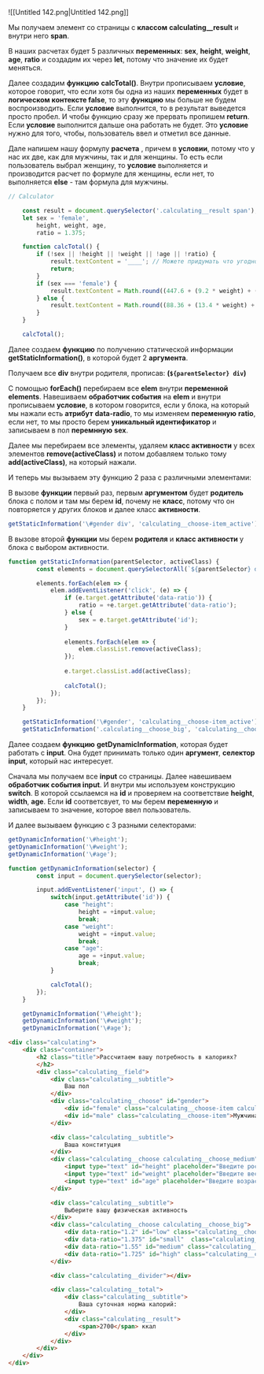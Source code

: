 ![[Untitled 142.png|Untitled 142.png]]

Мы получаем элемент со страницы с **классом** **calculating__result** и внутри него **span**.

В наших расчетах будет 5 различных **переменных**: **sex**, **height**, **weight**, **age**, **ratio** и создадим их через **let**, потому что значение их будет меняться.

Далее создадим **функцию** **calcTotal()**. Внутри прописываем **условие**, которое говорит, что если хотя бы одна из наших **переменных** будет в **логическом контексте false**, то эту **функцию** мы больше не будем воспроизводить. Если **условие** выполнится, то в результат выведется просто пробел. И чтобы функцию сразу же прервать пропишем **return**. Если **условие** выполнится дальше она работать не будет. Это **условие** нужно для того, чтобы, пользователь ввел и отметил все данные.

Дале напишем нашу формулу **расчета** , причем в **условии**, потому что у нас их две, как для мужчины, так и для женщины. То есть если пользователь выбрал женщину, то **условие** выполняется и производится расчет по формуле для женщины, если нет, то выполняется **else** - там формула для мужчины.

```JavaScript
// Calculator

    const result = document.querySelector('.calculating__result span');
    let sex = 'female',
        height, weight, age,
        ratio = 1.375;

    function calcTotal() {
        if (!sex || !height || !weight || !age || !ratio) {
            result.textContent = '____'; // Можете придумать что угодно
            return;
        }
        if (sex === 'female') {
            result.textContent = Math.round((447.6 + (9.2 * weight) + (3.1 * height) - (4.3 * age)) * ratio);
        } else {
            result.textContent = Math.round((88.36 + (13.4 * weight) + (4.8 * height) - (5.7 * age)) * ratio);
        }
    }

    calcTotal();
```

Далее создаем **функцию** по получению статической информации **getStaticInformation()**, в которой будет 2 **аргумента**.

Получаем все **div** внутри родителя, прописав: **(`${parentSelector} div`)**

C помощью **forEach()** перебираем все **elem** внутри **переменной** **elements**. Навешиваем **обработчик события** на **elem** и внутри прописываем **условие**, в котором говорится, если у блока, на который мы нажали есть **атрибут** **data-radio**, то мы изменяем **переменную** **ratio**, если нет, то мы просто берем **уникальный идентификатор** и записываем в пол **перемнную** **sex**.

Далее мы перебираем все элементы, удаляем **класс активности** у всех элементов **remove(activeClass)** и потом добавляем только тому **add(activeClass)**, на который нажали.

И теперь мы вызываем эту функцию 2 раза с различными элементами:

В вызове **функции** первый раз, первым **аргументом** будет **родитель** блока с полом и там мы берем **id**, почему не **класс**, потому что он повторяется у других блоков и далее класс **активности**.

```JavaScript
getStaticInformation('\#gender div', 'calculating__choose-item_active')
```

В вызове второй **функции** мы берем **родителя** и **класс активности** у блока с выбором активности.

```JavaScript
function getStaticInformation(parentSelector, activeClass) {
        const elements = document.querySelectorAll(`${parentSelector} div`);

        elements.forEach(elem => {
            elem.addEventListener('click', (e) => {
                if (e.target.getAttribute('data-ratio')) {
                    ratio = +e.target.getAttribute('data-ratio');
                } else {
                    sex = e.target.getAttribute('id');
                }
    
                elements.forEach(elem => {
                    elem.classList.remove(activeClass);
                });
    
                e.target.classList.add(activeClass);
    
                calcTotal();
            });
        });
    }

    getStaticInformation('\#gender', 'calculating__choose-item_active');
    getStaticInformation('.calculating__choose_big', 'calculating__choose-item_active');
```

Далее создаем **функцию** **getDynamicInformation**, которая будет работать с **input**. Она будет принимать только один **аргумент**, **селектор** **input**, который нас интересует.

Сначала мы получаем все **input** со страницы. Далее навешиваем **обработчик события input**. И внутри мы используем конструкцию **switch**. В которой ссылаемся на **id** и проверяем на соответствие **height**, **width**, **age**. Если **id** соответсвует, то мы берем **переменную** и записываем то значение, которое ввел пользователь.

И далее вызываем функцию с 3 разными селекторами:

```JavaScript
getDynamicInformation('\#height');
getDynamicInformation('\#weight');
getDynamicInformation('\#age');
```

  

```JavaScript
function getDynamicInformation(selector) {
        const input = document.querySelector(selector);

        input.addEventListener('input', () => {
            switch(input.getAttribute('id')) {
                case "height":
                    height = +input.value;
                    break;
                case "weight":
                    weight = +input.value;
                    break;
                case "age":
                    age = +input.value;
                    break;
            }

            calcTotal();
        });
    }

    getDynamicInformation('\#height');
    getDynamicInformation('\#weight');
    getDynamicInformation('\#age');
```

```HTML
<div class="calculating">
    <div class="container">
        <h2 class="title">Рассчитаем вашу потребность в калориях?
        </h2>
        <div class="calculating__field">
            <div class="calculating__subtitle">
                Ваш пол
            </div>
            <div class="calculating__choose" id="gender">
                <div id="female" class="calculating__choose-item calculating__choose-item_active">Женщина</div>
                <div id="male" class="calculating__choose-item">Мужчина</div>
            </div>

            <div class="calculating__subtitle">
                Ваша конституция
            </div>
            <div class="calculating__choose calculating__choose_medium">
                <input type="text" id="height" placeholder="Введите рост" class="calculating__choose-item">
                <input type="text" id="weight" placeholder="Введите вес"  class="calculating__choose-item">
                <input type="text" id="age" placeholder="Введите возраст" class="calculating__choose-item">
            </div>

            <div class="calculating__subtitle">
                Выберите вашу физическая активность
            </div>
            <div class="calculating__choose calculating__choose_big">
                <div data-ratio="1.2" id="low" class="calculating__choose-item">Низкая активность </div>
                <div data-ratio="1.375" id="small"  class="calculating__choose-item calculating__choose-item_active">Невысокая активность</div>
                <div data-ratio="1.55" id="medium" class="calculating__choose-item">Умеренная активность</div>
                <div data-ratio="1.725" id="high" class="calculating__choose-item">Высокая активность</div>
            </div>

            <div class="calculating__divider"></div>

            <div class="calculating__total">
                <div class="calculating__subtitle">
                    Ваша суточная норма калорий:
                </div>
                <div class="calculating__result">
                    <span>2700</span> ккал
                </div>
            </div>
        </div>
    </div>
</div>
```